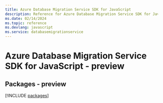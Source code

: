```yaml
---
title: Azure Database Migration Service SDK for JavaScript
description: Reference for Azure Database Migration Service SDK for JavaScript
ms.date: 02/14/2024
ms.topic: reference
ms.devlang: javascript
ms.service: databasemigrationservice
---
```

# Azure Database Migration Service SDK for JavaScript - preview
## Packages - preview
[!INCLUDE [packages](database-migration-service-index.md)]